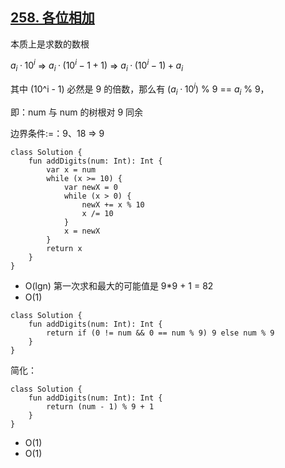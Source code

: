 ## [258. 各位相加](https://leetcode.cn/problems/add-digits/description/)

本质上是求数的数根

$a_i · 10^i$ => $a_i · (10^i - 1 + 1)$ => $a_i · (10^i - 1) + a_i$

其中 (10^i - 1) 必然是 9 的倍数，那么有 ($a_i · 10^i$) % 9 == $a_i$ % 9，

即：num 与 num 的树根对 9 同余

边界条件:=：9、18 => 9

```
class Solution {
    fun addDigits(num: Int): Int {
        var x = num
        while (x >= 10) {
            var newX = 0
            while (x > 0) {
                newX += x % 10
                x /= 10
            }
            x = newX
        }
        return x
    }
}
```

- O(lgn) 第一次求和最大的可能值是 9*9 + 1 = 82
- O(1)

```
class Solution {
    fun addDigits(num: Int): Int {
        return if (0 != num && 0 == num % 9) 9 else num % 9
    }
}
```

简化：

```
class Solution {
    fun addDigits(num: Int): Int {
        return (num - 1) % 9 + 1
    }
}
```

- O(1)
- O(1)
